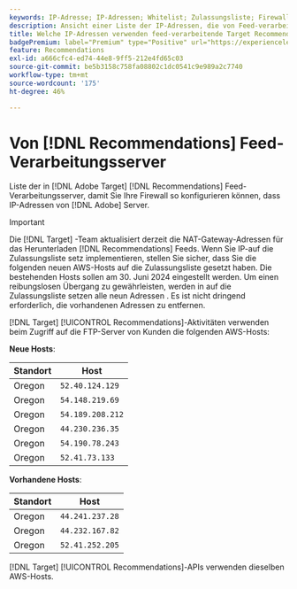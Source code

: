 ```yaml
---
keywords: IP-Adresse; IP-Adressen; Whitelist; Zulassungsliste; Firewall; Datensätze; Feed; Server; Adobe Experience Cloud; Recommendations
description: Ansicht einer Liste der IP-Adressen, die von Feed-verarbeitenden  [!DNL Target]  Recommendations-Servern verwendet werden. Diese benötigen Sie, um Ihre Firewall so zu konfigurieren, dass sie von Adobe-Servern ausgehende IP-Adressen durchlässt.
title: Welche IP-Adressen verwenden feed-verarbeitende Target Recommendations-Server?
badgePremium: label="Premium" type="Positive" url="https://experienceleague.adobe.com/docs/target/using/introduction/intro.html?lang=en#premium newtab=true" tooltip="Erfahren Sie, was in Target Premium enthalten ist."
feature: Recommendations
exl-id: a666cfc4-ed74-44e8-9ff5-212e4fd65c03
source-git-commit: be5b3158c758fa08802c1dc0541c9e989a2c7740
workflow-type: tm+mt
source-wordcount: '175'
ht-degree: 46%

---
```


# Von [!DNL Recommendations] Feed-Verarbeitungsserver

Liste der in [!DNL Adobe Target] [!DNL Recommendations] Feed-Verarbeitungsserver, damit Sie Ihre Firewall so konfigurieren können, dass IP-Adressen von [!DNL Adobe] Server.

>[!IMPORTANT]
>
>Die [!DNL Target] -Team aktualisiert derzeit die NAT-Gateway-Adressen für das Herunterladen [!DNL Recommendations] Feeds. Wenn Sie IP-auf die Zulassungsliste setz implementieren, stellen Sie sicher, dass Sie die folgenden neuen AWS-Hosts auf die Zulassungsliste gesetzt haben. Die bestehenden Hosts sollen am 30. Juni 2024 eingestellt werden. Um einen reibungslosen Übergang zu gewährleisten, werden in auf die Zulassungsliste setzen alle neun Adressen . Es ist nicht dringend erforderlich, die vorhandenen Adressen zu entfernen.

[!DNL Target] [!UICONTROL Recommendations]-Aktivitäten verwenden beim Zugriff auf die FTP-Server von Kunden die folgenden AWS-Hosts:

**Neue Hosts**:

| Standort | Host |
| --- | --- |
| Oregon | `52.40.124.129` |
| Oregon | `54.148.219.69` |
| Oregon | `54.189.208.212` |
| Oregon | `44.230.236.35` |
| Oregon | `54.190.78.243` |
| Oregon | `52.41.73.133` |

**Vorhandene Hosts**:

| Standort | Host |
| --- | --- |
| Oregon | `44.241.237.28` |
| Oregon | `44.232.167.82` |
| Oregon | `52.41.252.205` |

[!DNL Target] [!UICONTROL Recommendations]-APIs verwenden dieselben AWS-Hosts.
